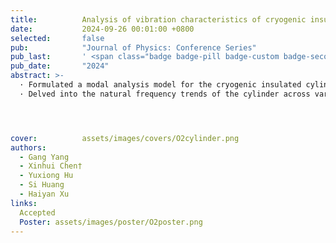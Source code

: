 ```yaml
---
title:          Analysis of vibration characteristics of cryogenic insulated cylinders based on ANSYS
date:           2024-09-26 00:01:00 +0800
selected:       false
pub:            "Journal of Physics: Conference Series"
pub_last:       ' <span class="badge badge-pill badge-custom badge-secondary">Conference</span><span class="badge badge-pill badge-custom badge-warning">Poster</span>'
pub_date:       "2024"
abstract: >-
  · Formulated a modal analysis model for the cryogenic insulated cylinder utilizing ANSYS.
  · Delved into the natural frequency trends of the cylinder across varying filling percentages.




cover:          assets/images/covers/O2cylinder.png
authors:
  - Gang Yang
  - Xinhui Chen†
  - Yuxiong Hu
  - Si Huang
  - Haiyan Xu
links:
  Accepted
  Poster: assets/images/poster/O2poster.png
---
```

